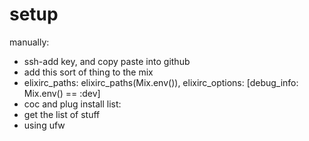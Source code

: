 # setup

manually:
- ssh-add key, and copy paste into github
- add this sort of thing to the mix
- elixirc_paths: elixirc_paths(Mix.env()),
  elixirc_options: [debug_info: Mix.env() == :dev]
- coc and plug install list:
- get the list of stuff
- using ufw
